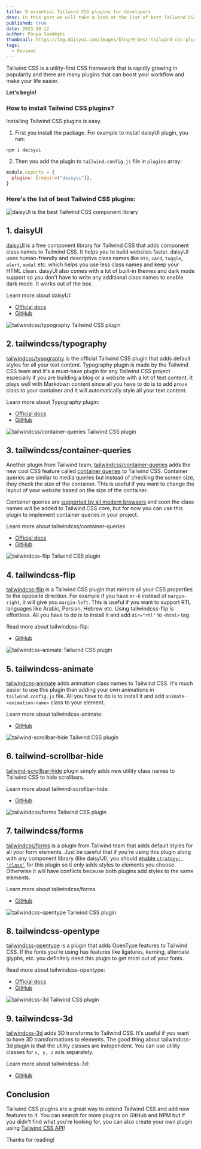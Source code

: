 ```yaml
---
title: 9 essential Tailwind CSS plugins for developers
desc: In this post we will take a look at the list of best Tailwind CSS plugins to use in your next project
published: true
date: 2023-10-12
author: Pouya Saadeghi
thumbnail: https://img.daisyui.com/images/blog/9-best-tailwind-css-plugins-for-developers.webp
tags:
  - Reviews
---
```


<script>
  import Translate from "$components/Translate.svelte"
</script>

Tailwind CSS is a utility-first CSS framework that is rapidly growing in popularity and there are many plugins that can boost your workflow and make your life easier.

**Let's begin!**

### How to install Tailwind CSS plugins?

Installing Tailwind CSS plugins is easy.

1. First you install the package. For example to install daisyUI plugin, you run:

```
npm i daisyui
```

2. Then you add the plugin to `tailwind.config.js` file in `plugins` array:

```js
module.exports = {
  plugins: [require("daisyui")],
}
```

### Here's the list of best Tailwind CSS plugins:

![daisyUI is the best Tailwind CSS component library](https://img.daisyui.com/images/blog/daisyui-tailwind-components.webp)

## 1. daisyUI

[daisyUI](https://daisyui.com/) is a free component library for Tailwind CSS that adds component class names to Tailwind CSS.
It helps you to build websites faster. daisyUI uses human-friendly and descriptive class names like `btn`, `card`, `toggle`, `alert`, `modal` etc. which helps you use less class names and keep your HTML clean.
daisyUI also comes with a lot of built-in themes and dark mode support so you don't have to write any additional class names to enable dark mode. It works out of the box.

Learn more about daisyUI:

- [Official docs](https://daisyui.com/)
- [GitHub](https://github.com/saadeghi/daisyui)

![tailwindcss/typography Tailwind CSS plugin](https://img.daisyui.com/images/blog/tailwindcss-typography.webp)

## 2. tailwindcss/typography

[tailwindcss/typography](https://tailwindcss.com/docs/typography-plugin) is the official Tailwind CSS plugin that adds default styles for all your text content.
 Typography plugin is made by the Tailwind CSS team and it's a must-have plugin for any Tailwind CSS project especially if you are building a blog or a website with a lot of text content. It plays well with Markdown content since all you have to do is to add `prose` class to your container and it will automatically style all your text content.

Learn more about Typography plugin:

- [Official docs](https://tailwindcss.com/docs/typography-plugin)
- [GitHub](https://github.com/tailwindlabs/tailwindcss-typography)

![tailwindcss/container-queries Tailwind CSS plugin](https://img.daisyui.com/images/blog/tailwindcss-container-queries.webp)

## 3. tailwindcss/container-queries

Another plugin from Tailwind team, [tailwindcss/container-queries](https://tailwindcss.com/docs/plugins#container-queries) adds the new cool CSS feature called [container queries](https://developer.mozilla.org/en-US/docs/Web/CSS/CSS_container_queries) to Tailwind CSS. Container queries are similar to media queries but instead of checking the screen size, they check the size of the container. This is useful if you want to change the layout of your website based on the size of the container.

Container queries are [supported by all modern browsers](https://caniuse.com/css-container-query-units) and soon the class names will be added to Tailwind CSS core, but for now you can use this plugin to implement container queries in your project.

Learn more about tailwindcss/container-queries

- [Official docs](https://tailwindcss.com/docs/plugins#container-queries)
- [GitHub](https://github.com/tailwindlabs/tailwindcss-container-queries)

![tailwindcss-flip Tailwind CSS plugin](https://img.daisyui.com/images/blog/tailwindcss-flip.webp)

## 4. tailwindcss-flip

[tailwindcss-flip](https://github.com/cvrajeesh/tailwindcss-flip) is a Tailwind CSS plugin that mirrors all your CSS properties to the opposite direction. For example if you have `mr-6` instead of `margin-right`, it will give you `margin-left`. This is useful if you want to support RTL languages like Arabic, Persian, Hebrew etc. Using tailwindcss-flip is effortless. All you have to do is to install it and add `dir="rtl"` to `<html>` tag.

Read more about tailwindcss-flip:

- [GitHub](https://github.com/cvrajeesh/tailwindcss-flip)

![tailwindcss-animate Tailwind CSS plugin](https://img.daisyui.com/images/blog/tailwindcss-animate.webp)

## 5. tailwindcss-animate

[tailwindcss-animate](https://github.com/jamiebuilds/tailwindcss-animate) adds animation class names to Tailwind CSS. It's much easier to use this plugin than adding your own animations in `tailwind.config.js` file. All you have to do is to install it and add `animate-<animation-name>` class to your element.

Learn more about tailwindcss-animate:

- [GitHub](https://github.com/jamiebuilds/tailwindcss-animate)

![tailwind-scrollbar-hide Tailwind CSS plugin](https://img.daisyui.com/images/blog/tailwind-scrollbar-hide.webp)

## 6. tailwind-scrollbar-hide

[tailwind-scrollbar-hide](https://github.com/reslear/tailwind-scrollbar-hide) plugin simply adds new utility class names to Tailwind CSS to hide scrollbars.

Learn more about tailwind-scrollbar-hide:

- [GitHub](https://github.com/reslear/tailwind-scrollbar-hide)

![tailwindcss/forms Tailwind CSS plugin](https://img.daisyui.com/images/blog/tailwindcss-forms.webp)

## 7. tailwindcss/forms

[tailwindcss/forms](https://github.com/tailwindlabs/tailwindcss-forms) is a plugin from Tailwind team that adds default styles for all your form elements. Just be careful that if you're using this plugin along with any component library (like daisyUI), you should [enable `strategy: 'class'`](https://github.com/tailwindlabs/tailwindcss-forms#using-only-global-styles-or-only-classes) for this plugin so it only adds styles to elements you choose. Otherwise it will have conflicts because both plugins add styles to the same elements.

Learn more about tailwindcss/forms

- [GitHub](https://github.com/tailwindlabs/tailwindcss-forms)

![tailwindcss-opentype Tailwind CSS plugin](https://img.daisyui.com/images/blog/tailwindcss-opentype.webp)

## 8. tailwindcss-opentype

[tailwindcss-opentype](https://tailwindcss-opentype.netlify.app/) is a plugin that adds OpenType features to Tailwind CSS. If the fonts you're using has features like ligatures, kerning, alternate glyphs, etc. you definitely need this plugin to get most out of your fonts.

Read more about tailwindcss-opentype:

- [Official docs](https://tailwindcss-opentype.netlify.app/)
- [GitHub](https://github.com/stormwarning/tailwindcss-opentype)

![tailwindcss-3d Tailwind CSS plugin](https://img.daisyui.com/images/blog/tailwindcss-3d.webp)

## 9. tailwindcss-3d

[tailwindcss-3d](https://github.com/sambauers/tailwindcss-3d) adds 3D transforms to Tailwind CSS. It's useful if you want to have 3D transformations to elements. The good thing about tailwindcss-3d plugin is that the utility classes are independent. You can use utility classes for `x, y, z` axis separately.

Learn more about tailwindcss-3d:

- [GitHub](https://github.com/sambauers/tailwindcss-3d)

## Conclusion

Tailwind CSS plugins are a great way to extend Tailwind CSS and add new features to it.
You can search for more plugins on GitHub and NPM but if you didn't find what you're looking for, you can also create your own plugin using [Tailwind CSS API](https://tailwindcss.com/docs/plugins#adding-utilities)!

Thanks for reading!
